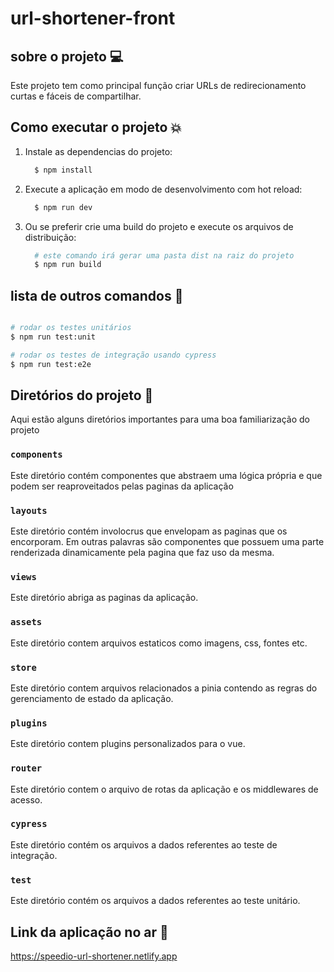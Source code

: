 # url-shortener-front

## sobre o projeto :computer:

Este projeto tem como principal função criar URLs de redirecionamento curtas e fáceis de compartilhar.

## Como executar o projeto :collision:
<ol>
  <li>
  Instale as dependencias do projeto:

```bash
  $ npm install
```
  </li>
  <li>
  Execute a aplicação em modo de desenvolvimento com hot reload:

```bash
  $ npm run dev
```
  </li>
  <li>
  Ou se preferir crie uma build do projeto e execute os arquivos de distribuição:

```bash
  # este comando irá gerar uma pasta dist na raiz do projeto
  $ npm run build
```
  </li>
</ol>


## lista de outros comandos :space_invader:

```bash

# rodar os testes unitários
$ npm run test:unit

# rodar os testes de integração usando cypress
$ npm run test:e2e
```

## Diretórios do projeto :file_folder:
Aqui estão alguns diretórios importantes para uma boa familiarização do projeto

### `components`

Este diretório contém componentes que abstraem uma lógica própria e que podem ser reaproveitados pelas paginas da aplicação

### `layouts`

Este diretório contém involocrus que envelopam as paginas que os encorporam. Em outras palavras são componentes que possuem uma parte renderizada dinamicamente pela pagina que faz uso da mesma.

### `views`

Este diretório abriga as paginas da aplicação.

### `assets`

Este diretório contem arquivos estaticos como imagens, css, fontes etc.

### `store`

Este diretório contem arquivos relacionados a pinia contendo as regras do gerenciamento de estado da aplicação.

### `plugins`

Este diretório contem plugins personalizados para o vue.

### `router`

Este diretório contem o arquivo de rotas da aplicação e os middlewares de acesso.

### `cypress`

Este diretório contém os arquivos a dados referentes ao teste de integração.

### `test`

Este diretório contém os arquivos a dados referentes ao teste unitário.

## Link da aplicação no ar :link:
https://speedio-url-shortener.netlify.app
